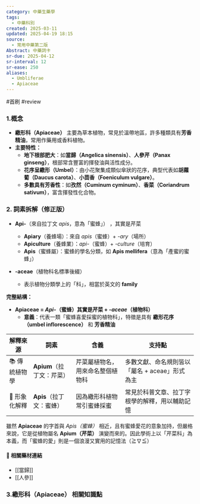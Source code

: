 ```yaml
---
category: 中藥生藥學
tags:
  - 中藥科別
created: 2025-03-11
updated: 2025-04-19 18:15
source:
  - 常用中藥第二版
Abstract: 中藥詞卡
sr-due: 2025-04-12
sr-interval: 12
sr-ease: 250
aliases:
  - Umbliferae
  - Apiaceae
---
```

#首刷 #review 
### 1.概念
- **繖形科（Apiaceae）** 主要為草本植物，常見於溫帶地區，許多種類具有**芳香精油**，常用作藥用或香料植物。  
- **主要特性：**  
  - **地下根部肥大**：如**當歸（Angelica sinensis）**、**人參芹（Panax ginseng）**，根部常含豐富的揮發油與活性成分。  
  - **花序呈繖形（Umbel）**：由小花聚集成類似傘狀的花序，典型代表如**胡蘿蔔（Daucus carota）**、**小茴香（Foeniculum vulgare）**。  
  - **多數具有芳香性**：如**孜然（Cuminum cyminum）**、**香菜（Coriandrum sativum）**，富含揮發性化合物。  





### 2. 詞素拆解（修正版）

- **Api-**（來自拉丁文 *apis*，意為「蜜蜂」）  ，其實是芹菜
  - **Apiary**（養蜂場）：來自 *apis*（蜜蜂）+ *-ary*（場所）  
  - **Apiculture**（養蜂業）：*api-*（蜜蜂）+ *-culture*（培育）  
  - **Apis**（蜜蜂屬）：蜜蜂的學名分類，如 **Apis mellifera**（意為「產蜜的蜜蜂」）  

- **-aceae**（植物科名標準後綴）  
  - 表示植物分類學上的「科」，相當於英文的 **family**



**完整結構：**
- **Apiaceae = *Api-*（蜜蜂）其實是芹菜 + *-aceae*（植物科）**  
  - **意義**：代表一類「蜜蜂喜愛採蜜的植物科」，特徵是具有 **繖形花序（umbel inflorescence）** 和 **芳香精油**



| 解釋來源 | 詞素 | 含義 | 支持點 |
|----------|------|------|--------|
| 📚 傳統植物學 | **Apium**（拉丁文：芹菜） | 芹菜屬植物名，用來命名整個植物科 | 多數文獻、命名規則皆以「屬名 + aceae」形式為主 |
| 🐝 形象化解釋 | **Apis**（拉丁文：蜜蜂） | 因為繖形科植物常引蜜蜂採蜜 | 常見於科普文章、拉丁字根學的解釋，用以輔助記憶 |


雖然 **Apiaceae** 的字首與 *Apis（蜜蜂）* 相近，且有蜜蜂愛花的意象加持，但嚴格來說，它是從植物屬名 **Apium（芹菜）** 演變而來的。因此學術上以「芹菜科」為本義，而「蜜蜂的愛」則是一個浪漫又實用的記憶法（≧∇≦）


#### 📌 相關藥材連結

- [[當歸]]
- [[人參]]


### 3.繖形科（Apiaceae） 相關知識點




